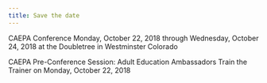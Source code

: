 ```yaml
---
title: Save the date
---
```

CAEPA Conference 
Monday, October 22, 2018 through Wednesday, October 24, 2018 at the 
Doubletree in Westminster Colorado

CAEPA Pre-Conference Session: 
Adult Education Ambassadors Train the Trainer on
Monday, October 22, 2018
